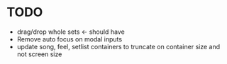 # TODO

- drag/drop whole sets <- should have
- Remove auto focus on modal inputs
- update song, feel, setlist containers to truncate on container size and not screen size
